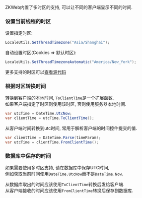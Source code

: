 ZKWeb内置了多时区的支持, 可以让不同的客户端显示不同的时间.<br/>

### 设置当前线程的时区

设置指定时区:

``` csharp
LocaleUtils.SetThreadTimezone("Asia/Shanghai");
```

自动设置时区(Cookies => 默认时区):

``` csharp
LocaleUtils.SetThreadTimezoneAutomatic("America/New_York");
```

更多支持的时区可以[查看源代码](https://github.com/zkweb-framework/ZKWeb/blob/master/ZKWeb/ZKWebStandard/Utils/LocaleUtils.cs)

### 根据时区转换时间

转换到客户端的本地时间, `ToClientTime`是一个扩展函数.<br/>
如果客户端指定了时区则使用该时区, 否则使用服务器本地时间.

``` csharp
var utcTime = DateTime.UtcNow;
var clientTime = utcTime.ToClientTime();
```

从客户端时间转换到utc时间, 常用于解析客户端的时间控件提交的值.

``` csharp
var clientTime = DateTime.Parse(timeParam);
var utcTime = clientTime.FromClientTime();
```

### 数据库中保存的时间

如果需要使用多时区支持, 请在数据库中保存UTC时间,<br/>
例如获取当前时间使用`DateTime.UtcNow`而不是`DateTime.Now`.<br/>

从数据库取出的时间应该使用`ToClientTime`转换后发给客户端.<br/>
从客户端接收的时间应该使用`FromClientTime`转换后保存到数据库.<br/>
